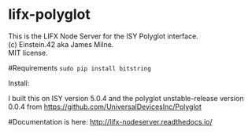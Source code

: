 # lifx-polyglot
This is the LIFX Node Server for the ISY Polyglot interface.  
(c) Einstein.42 aka James Milne.  
MIT license. 

#Requirements
`sudo pip install bitstring`

Install:

I built this on ISY version 5.0.4 and the polyglot unstable-release version 0.0.4 from 
https://github.com/UniversalDevicesInc/Polyglot

#Documentation is here:
http://lifx-nodeserver.readthedocs.io/
